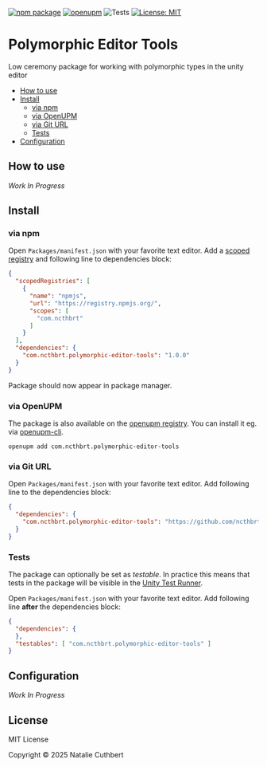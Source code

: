[![npm package](https://img.shields.io/npm/v/com.ncthbrt.polymorphic-editor-tools)](https://www.npmjs.com/package/com.ncthbrt.polymorphic-editor-tools)
[![openupm](https://img.shields.io/npm/v/com.ncthbrt.polymorphic-editor-tools?label=openupm&registry_uri=https://package.openupm.com)](https://openupm.com/packages/com.ncthbrt.polymorphic-editor-tools/)
![Tests](https://github.com/ncthbrt/polymorphic-editor-tools/workflows/Tests/badge.svg)
[![License: MIT](https://img.shields.io/badge/License-MIT-green.svg)](https://opensource.org/licenses/MIT)

# Polymorphic Editor Tools

Low ceremony package for working with polymorphic types in the unity editor

- [How to use](#how-to-use)
- [Install](#install)
  - [via npm](#via-npm)
  - [via OpenUPM](#via-openupm)
  - [via Git URL](#via-git-url)
  - [Tests](#tests)
- [Configuration](#configuration)

<!-- toc -->

## How to use

*Work In Progress*

## Install

### via npm

Open `Packages/manifest.json` with your favorite text editor. Add a [scoped registry](https://docs.unity3d.com/Manual/upm-scoped.html) and following line to dependencies block:
```json
{
  "scopedRegistries": [
    {
      "name": "npmjs",
      "url": "https://registry.npmjs.org/",
      "scopes": [
        "com.ncthbrt"
      ]
    }
  ],
  "dependencies": {
    "com.ncthbrt.polymorphic-editor-tools": "1.0.0"
  }
}
```
Package should now appear in package manager.

### via OpenUPM

The package is also available on the [openupm registry](https://openupm.com/packages/com.ncthbrt.polymorphic-editor-tools). You can install it eg. via [openupm-cli](https://github.com/openupm/openupm-cli).

```
openupm add com.ncthbrt.polymorphic-editor-tools
```

### via Git URL

Open `Packages/manifest.json` with your favorite text editor. Add following line to the dependencies block:
```json
{
  "dependencies": {
    "com.ncthbrt.polymorphic-editor-tools": "https://github.com/ncthbrt/unity-polymorphic-editor-tools.git"
  }
}
```

### Tests

The package can optionally be set as *testable*.
In practice this means that tests in the package will be visible in the [Unity Test Runner](https://docs.unity3d.com/2017.4/Documentation/Manual/testing-editortestsrunner.html).

Open `Packages/manifest.json` with your favorite text editor. Add following line **after** the dependencies block:
```json
{
  "dependencies": {
  },
  "testables": [ "com.ncthbrt.polymorphic-editor-tools" ]
}
```

## Configuration

*Work In Progress*

## License

MIT License

Copyright © 2025 Natalie Cuthbert
